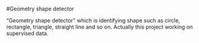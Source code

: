 #Geometry shape detector

“Geometry shape detector” which is identifying shape such as circle, rectangle, triangle, straight line and so on. Actually this project working on supervised data. 

